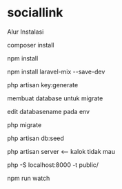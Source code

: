 # sociallink


Alur Instalasi 

composer install

npm install

npm install laravel-mix --save-dev

php artisan key:generate

membuat database untuk migrate 

edit databasename pada env

php migrate

php artisan db:seed

php artisan server <-- kalok tidak mau

php -S localhost:8000 -t public/

npm run watch

